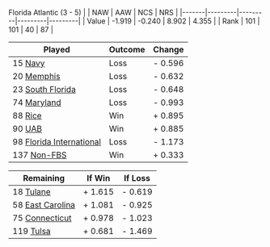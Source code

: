Florida Atlantic (3 - 5)
|       |   NAW   |   AAW   |   NCS   |   NRS   |
|-------|---------|---------|---------|---------|
| Value |  -1.919 |  -0.240 |   8.902 |   4.355 |
| Rank  |     101 |     101 |      40 |      87 |

| Played                    | Outcome    |  Change  |
|---------------------------|------------|----------|
|  15 [Navy                  ](Navy.md)| Loss       | -  0.596 |
|  20 [Memphis               ](Memphis.md)| Loss       | -  0.632 |
|  23 [South Florida         ](SouthFlorida.md)| Loss       | -  0.648 |
|  74 [Maryland              ](Maryland.md)| Loss       | -  0.993 |
|  88 [Rice                  ](Rice.md)| Win        | +  0.895 |
|  90 [UAB                   ](UAB.md)| Win        | +  0.885 |
|  98 [Florida International ](FloridaInternational.md)| Loss       | -  1.173 |
| 137 [Non-FBS               ](NonFBS.md)| Win        | +  0.333 |

| Remaining                 |  If Win  |  If Loss |
|---------------------------|----------|----------|
|  18 [Tulane                ](Tulane.md)| +  1.615 | -  0.619 |
|  58 [East Carolina         ](EastCarolina.md)| +  1.081 | -  0.925 |
|  75 [Connecticut           ](Connecticut.md)| +  0.978 | -  1.023 |
| 119 [Tulsa                 ](Tulsa.md)| +  0.681 | -  1.469 |

